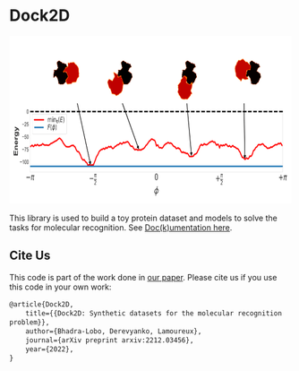 Dock2D
======

<img alt="Energy Surface" height="300" src="docs/source/energy_surface_local_min_pose_free_energy.png" width="850"/>

This library is used to build a toy protein dataset and models
to solve the tasks for molecular recognition. See [Doc(k)umentation here](https://lamoureux-lab.github.io/Dock2D/).

Cite Us
-------

This code is part of the work done in [our paper](https://arxiv.org/abs/2212.03456).
Please cite us if you use this code in your own work:

    @article{Dock2D,
        title={{Dock2D: Synthetic datasets for the molecular recognition problem}},
        author={Bhadra-Lobo, Derevyanko, Lamoureux},
        journal={arXiv preprint arxiv:2212.03456},
        year={2022},
    }
